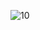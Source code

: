 ![10](https://github.com/Prekshah30/Student-management_Hackhaven_202/assets/132327440/696fbe23-df2d-41e0-98f3-4bdbe64271c9)
